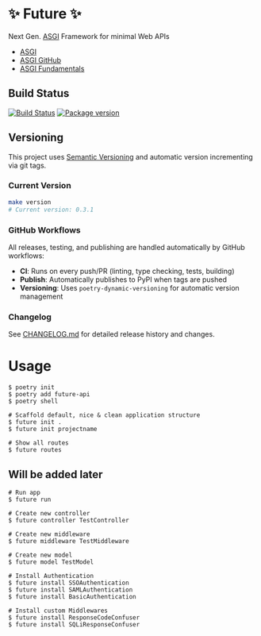 # ✨ Future ✨
Next Gen. [ASGI](https://github.com/django/asgiref) Framework for minimal Web APIs
- [ASGI](https://asgi.readthedocs.io/)
- [ASGI GitHub](https://github.com/django/asgiref)
- [ASGI Fundamentals](https://www.youtube.com/watch?v=ai7y--6ElAE&list=PLJ_usHaf3fgO_PgB1zTSlKVSqDdvh49bi)

## Build Status
[![Build Status](https://github.com/Defendinary/future/workflows/Test%20Suite/badge.svg)](https://github.com/Defendinary/future/actions)
[![Package version](https://badge.fury.io/py/star.svg)](https://pypi.org/project/future-api/)

<!--[![codecov](https://codecov.io/gh/Defendinary/future/branch/master/graph/badge.svg)](https://codecov.io/gh/Defendinary/future)
[![Changelog](https://img.shields.io/badge/changelog-v0.14.6-green.svg)](https://github.com/Defendinary/future/blob/master/CHANGELOG.md)-->

## Versioning

This project uses [Semantic Versioning](https://semver.org/) and automatic version incrementing via git tags.

### Current Version
```bash
make version
# Current version: 0.3.1
```

### GitHub Workflows
All releases, testing, and publishing are handled automatically by GitHub workflows:
- **CI**: Runs on every push/PR (linting, type checking, tests, building)
- **Publish**: Automatically publishes to PyPI when tags are pushed
- **Versioning**: Uses `poetry-dynamic-versioning` for automatic version management

### Changelog
See [CHANGELOG.md](CHANGELOG.md) for detailed release history and changes.

# Usage
```shell
$ poetry init
$ poetry add future-api
$ poetry shell

# Scaffold default, nice & clean application structure
$ future init .
$ future init projectname

# Show all routes
$ future routes
```


## Will be added later
```shell
# Run app
$ future run

# Create new controller
$ future controller TestController

# Create new middleware
$ future middleware TestMiddleware

# Create new model
$ future model TestModel

# Install Authentication
$ future install SSOAuthentication
$ future install SAMLAuthentication
$ future install BasicAuthentication

# Install custom Middlewares
$ future install ResponseCodeConfuser
$ future install SQLiResponseConfuser
```